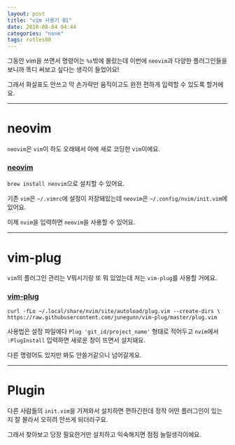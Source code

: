 ```yaml
---
layout: post
title: "vim 사용기 01"
date: 2018-08-04 04:44
categories: "none"
tags: rotles98
---
```


그동안 vim을 쓰면서 명령어는 `%s`밖에 몰랐는데 이번에 `neovim`과 다양한 플러그인들을 보니까 똑디 써보고 싶다는 생각이 들었어요!

그래서 화살표도 안쓰고 막 손가락만 움직이고도 완전 편하게 입력할 수 있도록 할거에요.

- - -
# neovim

`neovim`은 `vim`이 하도 오래돼서 아에 새로 코딩한 `vim`이에요.

### [neovim](https://github.com/neovim/neovim)

`brew install neovim`으로 설치할 수 있어요.

기존 `vim`은 `~/.vimrc`에 설정이 저장돼있는데 `neovim`은 `~/.config/nvim/init.vim`에 있어요.

이제 `nvim`을 입력하면 `neovim`을 사용할 수 있어요.

- - -
# vim-plug

`vim`의 플러그인 관리는 V뭐시기랑 또 뭐 있었는데 저는 `vim-plug`를 사용할 거에요.

### [vim-plug](https://github.com/junegunn/vim-plug)

`curl -fLo ~/.local/share/nvim/site/autoload/plug.vim --create-dirs \
    https://raw.githubusercontent.com/junegunn/vim-plug/master/plug.vim`

사용법은 설정 파일에다 `Plug 'git_id/project_name'` 형태로 적어두고 `nvim`에서 `:PlugInstall` 입력하면 새로운 창이 뜨면서 설치돼요.

다른 명령어도 있지만 봐도 안쓸거같으니 넘어갈게요.

- - -
# Plugin

다른 사람들의 `init.vim`을 가져와서 설치하면 편하긴한데 정작 어떤 플러그인이 있는지 잘 몰라서 오히려 안쓰게 되더라구요.

그래서 찾아보고 당장 필요한거만 설치하고 익숙해지면 점점 늘릴생각이에요.


